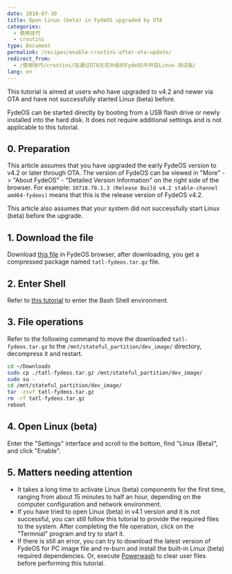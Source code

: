 ```yaml
---
date: 2018-07-30
title: Open Linux (beta) in FydeOS upgraded by OTA
categories:
  - 使用技巧
  - crostini
type: Document
permalink: /recipes/enable-crostini-after-ota-update/
redirect_from:
  - /使用技巧/crostini/在通过OTA方式升级的FydeOS中开启Linux-测试版/
lang: en
---
```


This tutorial is aimed at users who have upgraded to v4.2 and newer via OTA and have not successfully started Linux (beta) before.

FydeOS can be started directly by booting from a USB flash drive or newly installed into the hard disk. It does not require additional settings and is not applicable to this tutorial.

## 0. Preparation

This article assumes that you have upgraded the early FydeOS version to v4.2 or later through OTA. The version of FydeOS can be viewed in "More" -> "About FydeOS" - "Detailed Version Information" on the right side of the browser. For example: `10718.78.1.3 (Release Build v4.2 stable-channel amd64-fydeos)` means that this is the release version of FydeOS v4.2.

This article also assumes that your system did not successfully start Linux (beta) before the upgrade.


## 1. Download the file

Download [this file](https://download.fydeos.io/tatl-fydeos.tar.gz) in FydeOS browser, after downloading, you get a compressed package named `tatl-fydeos.tar.gz` file.


## 2. Enter Shell

Refer to [this tutorial](/en/getting-started/shell-access/) to enter the Bash Shell environment.


## 3. File operations

Refer to the following command to move the downloaded `tatl-fydeos.tar.gz` to the `/mnt/stateful_partition/dev_image/` directory, decompress it and restart.

```bash
cd ~/Downloads
sudo cp ./tatl-fydeos.tar.gz /mnt/stateful_partition/dev_image/
sudo su -
cd /mnt/stateful_partition/dev_image/
tar -zxvf tatl-fydeos.tar.gz
rm -rf tatl-fydeos.tar.gz
reboot
```

## 4. Open Linux (beta)

Enter the "Settings" interface and scroll to the bottom, find "Linux (Beta)", and click "Enable".


## 5. Matters needing attention

 - It takes a long time to activate Linux (beta) components for the first time, ranging from about 15 minutes to half an hour, depending on the computer configuration and network environment.
 - If you have tried to open Linux (beta) in v4.1 version and it is not successful, you can still follow this tutorial to provide the required files to the system. After completing the file operation, click on the "Termnial" program and try to start it.
 - If there is still an error, you can try to download the latest version of FydeOS for PC image file and re-burn and install the built-in Linux (beta) required dependencies. Or, execute [Powerwash](https://faq.fydeos.com/en/recipes/powerwash/) to clear user files before performing this tutorial.
